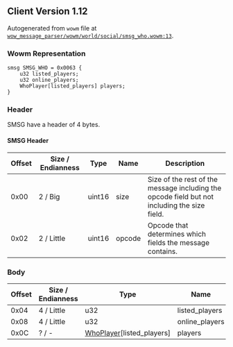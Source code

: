 ## Client Version 1.12

Autogenerated from `wowm` file at [`wow_message_parser/wowm/world/social/smsg_who.wowm:13`](https://github.com/gtker/wow_messages/tree/main/wow_message_parser/wowm/world/social/smsg_who.wowm#L13).

### Wowm Representation
```rust,ignore
smsg SMSG_WHO = 0x0063 {
    u32 listed_players;
    u32 online_players;
    WhoPlayer[listed_players] players;
}
```
### Header
SMSG have a header of 4 bytes.

#### SMSG Header
| Offset | Size / Endianness | Type   | Name   | Description |
| ------ | ----------------- | ------ | ------ | ----------- |
| 0x00   | 2 / Big           | uint16 | size   | Size of the rest of the message including the opcode field but not including the size field.|
| 0x02   | 2 / Little        | uint16 | opcode | Opcode that determines which fields the message contains.|
### Body
| Offset | Size / Endianness | Type | Name | Description |
| ------ | ----------------- | ---- | ---- | ----------- |
| 0x04 | 4 / Little | u32 | listed_players |  |
| 0x08 | 4 / Little | u32 | online_players |  |
| 0x0C | ? / - | [WhoPlayer](whoplayer.md)[listed_players] | players |  |
